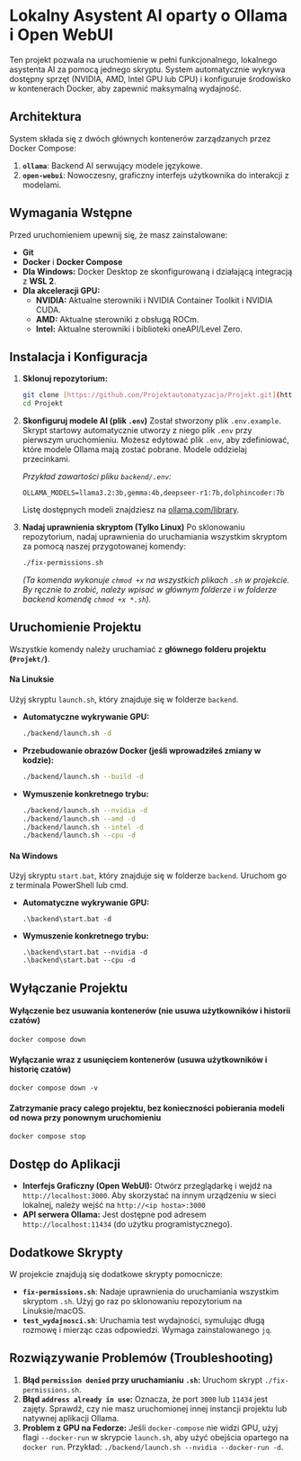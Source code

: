 # Lokalny Asystent AI oparty o Ollama i Open WebUI

Ten projekt pozwala na uruchomienie w pełni funkcjonalnego, lokalnego asystenta AI za pomocą jednego skryptu. System automatycznie wykrywa dostępny sprzęt (NVIDIA, AMD, Intel GPU lub CPU) i konfiguruje środowisko w kontenerach Docker, aby zapewnić maksymalną wydajność.

## Architektura
System składa się z dwóch głównych kontenerów zarządzanych przez Docker Compose:
1.  **`ollama`**: Backend AI serwujący modele językowe.
2.  **`open-webui`**: Nowoczesny, graficzny interfejs użytkownika do interakcji z modelami.

## Wymagania Wstępne
Przed uruchomieniem upewnij się, że masz zainstalowane:
- **Git**
- **Docker** i **Docker Compose**
- **Dla Windows:** Docker Desktop ze skonfigurowaną i działającą integracją z **WSL 2**.
- **Dla akceleracji GPU:**
    - **NVIDIA:** Aktualne sterowniki i NVIDIA Container Toolkit i NVIDIA CUDA.
    - **AMD:** Aktualne sterowniki z obsługą ROCm.
    - **Intel:** Aktualne sterowniki i biblioteki oneAPI/Level Zero.

## Instalacja i Konfiguracja
1.  **Sklonuj repozytorium:**
    ```bash
    git clone [https://github.com/Projektautomatyzacja/Projekt.git](https://github.com/Projektautomatyzacja/Projekt.git)
    cd Projekt
    ```

2.  **Skonfiguruj modele AI (plik `.env`)**
    Został stworzony plik `.env.example`. Skrypt startowy automatycznie utworzy z niego plik `.env` przy pierwszym uruchomieniu. Możesz edytować plik `.env`, aby zdefiniować, które modele Ollama mają zostać pobrane. Modele oddzielaj przecinkami.
    
    *Przykład zawartości pliku `backend/.env`:*
    ```
    OLLAMA_MODELS=llama3.2:3b,gemma:4b,deepseer-r1:7b,dolphincoder:7b
    ```
    Listę dostępnych modeli znajdziesz na [ollama.com/library](https://ollama.com/library).

3.  **Nadaj uprawnienia skryptom (Tylko Linux)**
    Po sklonowaniu repozytorium, nadaj uprawnienia do uruchamiania wszystkim skryptom za pomocą naszej przygotowanej komendy:
    ```bash
    ./fix-permissions.sh
    ```
    *(Ta komenda wykonuje `chmod +x` na wszystkich plikach `.sh` w projekcie. By ręcznie to zrobić, należy wpisać w głównym folderze i w folderze backend komendę `chmod +x *.sh`).*

## Uruchomienie Projektu

Wszystkie komendy należy uruchamiać z **głównego folderu projektu (`Projekt/`)**.

#### Na Linuksie
Użyj skryptu `launch.sh`, który znajduje się w folderze `backend`.

* **Automatyczne wykrywanie GPU:**
    ```bash
    ./backend/launch.sh -d
    ```
* **Przebudowanie obrazów Docker (jeśli wprowadziłeś zmiany w kodzie):**
    ```bash
    ./backend/launch.sh --build -d
    ```
* **Wymuszenie konkretnego trybu:**
    ```bash
    ./backend/launch.sh --nvidia -d
    ./backend/launch.sh --amd -d
    ./backend/launch.sh --intel -d
    ./backend/launch.sh --cpu -d
    ```

#### Na Windows
Użyj skryptu `start.bat`, który znajduje się w folderze `backend`. Uruchom go z terminala PowerShell lub cmd.

* **Automatyczne wykrywanie GPU:**
    ```dos
    .\backend\start.bat -d
    ```
* **Wymuszenie konkretnego trybu:**
    ```dos
    .\backend\start.bat --nvidia -d
    .\backend\start.bat --cpu -d
    ```
    
## Wyłączanie Projektu

#### Wyłączenie bez usuwania kontenerów (nie usuwa użytkowników i historii czatów)
    
    docker compose down
    
    
#### Wyłączanie wraz z usunięciem kontenerów (usuwa użytkowników i historię czatów)
    
    docker compose down -v

#### Zatrzymanie pracy calego projektu, bez konieczności pobierania modeli od nowa przy ponownym uruchomieniu

    docker compose stop
    
    

## Dostęp do Aplikacji

* **Interfejs Graficzny (Open WebUI):** Otwórz przeglądarkę i wejdź na `http://localhost:3000`. Aby skorzystać na innym urządzeniu w sieci lokalnej, należy wejść na `http://<ip hosta>:3000`
* **API serwera Ollama:** Jest dostępne pod adresem `http://localhost:11434` (do użytku programistycznego).

## Dodatkowe Skrypty

W projekcie znajdują się dodatkowe skrypty pomocnicze:

* **`fix-permissions.sh`**: Nadaje uprawnienia do uruchamiania wszystkim skryptom `.sh`. Użyj go raz po sklonowaniu repozytorium na Linuksie/macOS.
* **`test_wydajnosci.sh`**: Uruchamia test wydajności, symulując długą rozmowę i mierząc czas odpowiedzi. Wymaga zainstalowanego `jq`.

## Rozwiązywanie Problemów (Troubleshooting)

1.  **Błąd `permission denied` przy uruchamianiu `.sh`:** Uruchom skrypt `./fix-permissions.sh`.
2.  **Błąd `address already in use`:** Oznacza, że port `3000` lub `11434` jest zajęty. Sprawdź, czy nie masz uruchomionej innej instancji projektu lub natywnej aplikacji Ollama.
3.  **Problem z GPU na Fedorze:** Jeśli `docker-compose` nie widzi GPU, użyj flagi `--docker-run` w skrypcie `launch.sh`, aby użyć obejścia opartego na `docker run`. Przykład: `./backend/launch.sh --nvidia --docker-run -d`.
